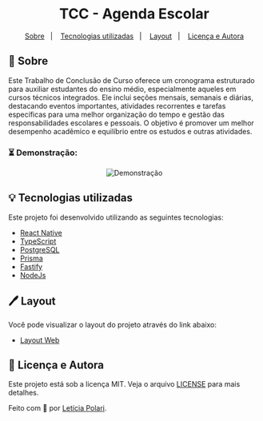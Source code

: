<h1 align="center">
 TCC - Agenda Escolar
</h1>

<p align="center">
  <a href="#sobre">Sobre</a>&nbsp;&nbsp;&nbsp;|&nbsp;&nbsp;&nbsp;
  <a href="#tecnologias-utilizadas">Tecnologias utilizadas</a>&nbsp;&nbsp;&nbsp;|&nbsp;&nbsp;&nbsp;
 <!-- <a href="#como-executar">Como executar</a>&nbsp;&nbsp;&nbsp;|&nbsp;&nbsp;&nbsp; !-->
  <a href="#layoutr">Layout</a>&nbsp;&nbsp;&nbsp;|&nbsp;&nbsp;&nbsp;
  <a href="#licença-e-autora">Licença e Autora</a>
</p>

## 🦥 Sobre

Este Trabalho de Conclusão de Curso oferece um cronograma estruturado para auxiliar estudantes do ensino médio, especialmente aqueles em cursos técnicos integrados. Ele inclui seções mensais, semanais e diárias, destacando eventos importantes, atividades recorrentes e tarefas específicas para uma melhor organização do tempo e gestão das responsabilidades escolares e pessoais. O objetivo é promover um melhor desempenho acadêmico e equilíbrio entre os estudos e outras atividades.

### ⏳ Demonstração:

<p align="center">
  <img 
       src="" 
       alt="Demonstração">
</p>

## 💡 Tecnologias utilizadas

Este projeto foi desenvolvido utilizando as seguintes tecnologias:

- [React Native](https://reactnative.dev/)
- [TypeScript](https://www.typescriptlang.org/)
- [PostgreSQL](https://www.postgresql.org/)
- [Prisma](https://www.prisma.io/)
- [Fastify](https://fastify.dev/)
- [NodeJs](https://nodejs.org/en)

## 🖊️ Layout

Você pode visualizar o layout do projeto através do link abaixo:

- [Layout Web](https://www.figma.com/file/4v9z2jV6r7bSlQMVfLnZUQ/TCC---Agenda-Escolar?type=design&node-id=0-1&mode=design&t=zc1wQWQ9LEev9GfE-0) 

## 📝 Licença e Autora

Este projeto está sob a licença MIT. Veja o arquivo [LICENSE](https://github.com/Polaris851/TCC_AGENDA_ESCOLAR/blob/main/LICENSE) para mais detalhes.

Feito com :purple_heart: por [Letícia Polari](https://github.com/Polaris851).

